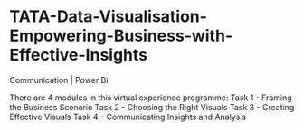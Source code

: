 # TATA-Data-Visualisation-Empowering-Business-with-Effective-Insights
Communication | Power Bi

There are 4 modules in this virtual experience programme:
Task 1 - Framing the Business Scenario
Task 2 - Choosing the Right Visuals
Task 3 - Creating Effective Visuals
Task 4 - Communicating Insights and Analysis
